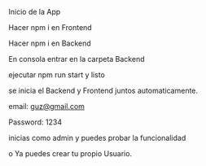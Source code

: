 Inicio de la App

Hacer npm i en Frontend

Hacer npm i en Backend

En consola entrar en la carpeta  Backend    

ejecutar npm run start y listo

se inicia el Backend y Frontend juntos automaticamente.

email: guz@gmail.com

Password: 1234

inicias como admin y puedes probar la funcionalidad

o Ya puedes crear tu propio Usuario.